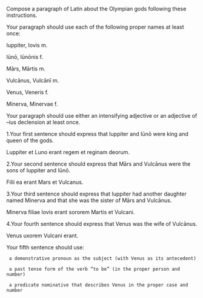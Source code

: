 Compose a paragraph of Latin about the Olympian gods following these instructions.

Your paragraph should use each of the following proper names at least once:

Iuppiter, Iovis m.

Iūnō, Iūnōnis f.

Mārs, Mārtis m.

Vulcānus, Vulcānī m.

Venus, Veneris f.

Minerva, Minervae f.

Your paragraph should use either an intensifying adjective or an adjective of –ius declension at least once.

1.Your first sentence should express that Iuppiter and Iūnō were king and queen of the gods.

Luppiter et Luno erant regem et reginam deorum.

2.Your second sentence should express that Mārs and Vulcānus were the sons of Iuppiter and Iūnō.

Filii ea erant Mars et Vulcanus.

3.Your third sentence should express that Iuppiter had another daughter named Minerva and that she was the sister of Mārs and Vulcānus.

Minerva filiae lovis erant sororem Martis et Vulcani.

4.Your fourth sentence should express that Venus was the wife of Vulcānus.

Venus uxorem Vulcani erant. 

Your fifth sentence should use:

     a demonstrative pronoun as the subject (with Venus as its antecedent)
  
     a past tense form of the verb “to be” (in the proper person and number)

     a predicate nominative that describes Venus in the proper case and number

